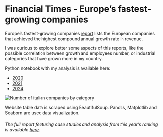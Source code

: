 # Financial Times - Europe’s fastest-growing companies

Europe’s fastest-growing companies [report](https://www.ft.com/ft1000-2023) lists the European companies that achieved the highest compound annual growth rate in revenue.

I was curious to explore better some aspects of this reports, like the possible correlation between growth and employees number, or industrial categories that have grown more in my country.

Python notebook with my analysis is available here:
- [2020](https://github.com/jacopom/FT-Europe-s-Fastest-Growing-Companies-Analysis/blob/master/EuropesFastestGrowingCompanies2020.ipynb)
- [2021](https://github.com/jacopom/FT-Europe-s-Fastest-Growing-Companies-Analysis/blob/master/EuropesFastestGrowingCompanies2021.ipynb)
- [2024](https://github.com/jacopom/FT-Europe-s-Fastest-Growing-Companies-Analysis/blob/master/EuropesFastestGrowingCompanies2024.ipynb)

![Number of italian companies by category](/italianCompaniesByCategory.png)

Website table data is scraped using BeautifulSoup. 
Pandas, Matplotlib and Seaborn are used data visualization.

###### The full report featuring case studies and analysis from this year’s ranking is available [here](https://www.ft.com/reports/europes-fastest-growing-companies).
